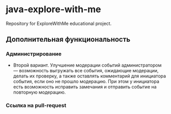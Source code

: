 # java-explore-with-me
Repository for ExploreWithMe educational project.

## Дополнительная функциональность

### Администрирование
* Второй вариант. Улучшение модерации событий администратором — возможность выгружать все события, 
ожидающие модерации, делать их проверку, а также оставлять комментарий для инициатора события, 
если оно не прошло модерацию. При этом у инициатора есть возможность исправить замечания и отправить 
событие на повторную модерацию.

### Ссылка на pull-request